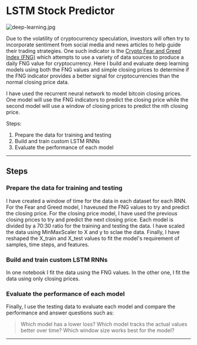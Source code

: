 # LSTM Stock Predictor

![deep-learning.jpg](Images/deep-learning.jpg)

Due to the volatility of cryptocurrency speculation, investors will often try to incorporate sentiment from social media and news articles to help guide their trading strategies. One such indicator is the [Crypto Fear and Greed Index (FNG)](https://alternative.me/crypto/fear-and-greed-index/) which attempts to use a variety of data sources to produce a daily FNG value for cryptocurrency. Here I build and evaluate deep learning models using both the FNG values and simple closing prices to determine if the FNG indicator provides a better signal for cryptocurrencies than the normal closing price data.

I have used the recurrent neural network to model bitcoin closing prices. One model will use the FNG indicators to predict the closing price while the second model will use a window of closing prices to predict the nth closing price.

Steps:
1. Prepare the data for training and testing
2. Build and train custom LSTM RNNs
3. Evaluate the performance of each model

- - -

## Steps

### Prepare the data for training and testing

I have created a window of time for the data in each dataset for each RNN. 
For the Fear and Greed model, I haveused the FNG values to try and predict the closing price.
For the closing price model, I have used the previous closing prices to try and predict the next closing price. 
Each model is divided by a 70:30 ratio for the training and testing the data. 
I have scaled the data using MinMaxScaler to X and y to sclae the data. 
Finally, I have reshaped the X_train and X_test values to fit the model's requirement of samples, time steps, and features. 

### Build and train custom LSTM RNNs

In one notebook I fit the data using the FNG values. In the other one, I fit the data using only closing prices.

### Evaluate the performance of each model

Finally, I use the testing data to evaluate each model and compare the performance and answer questions such as:

> Which model has a lower loss?
> Which model tracks the actual values better over time?
> Which window size works best for the model?

- - -
